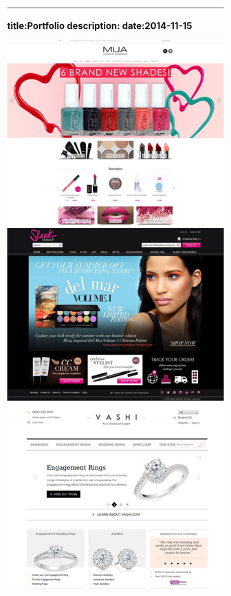 ----
title:Portfolio
description:
date:2014-11-15
----

 <div class="row">
    <div class="col-12 col-sm-6 col-lg-2">
        <a data-fancybox-group="portfolio" class="fancybox" href="/skin/Munter/images/portfolio/p01-large.jpg">
            <img class="thumb" src="/content/media/image/portfolio/fbbeauty-muastore.co.uk.jpg" alt=""/>
        </a>
    </div>
    <div class="col-12 col-sm-6 col-lg-2">
        <a data-fancybox-group="portfolio" class="fancybox" href="/skin/Munter/images/portfolio/p02-large.jpg">
            <img class="thumb" src="/content/media/image/portfolio/sleekmakeup.com.jpg" alt=""/>
        </a>
    </div>
    <div class="col-12 col-sm-6 col-lg-2">
        <a data-fancybox-group="portfolio" class="fancybox" href="/skin/Munter/images/portfolio/p09-large.jpg">
            <img class="thumb" src="/content/media/image/portfolio/vashi.com.jpg" alt=""/>
        </a>
    </div>
</div><!-- /row -->